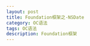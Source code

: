 ```yaml
---
layout: post
title: Foundation框架之-NSDate
category: OC语法
tags: OC语法
description: Foundation框架
---
```




